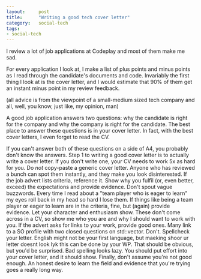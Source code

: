 ```yaml
---
layout:     post
title:      "Writing a good tech cover letter"
category:   social-tech
tags:
- social-tech
---
```


I review a lot of job applications at Codeplay and most of them make me sad.

For every application I look at, I make a list of plus points and minus points as I read through the candidate's documents and code. Invariably the first thing I look at is the cover letter, and I would estimate that 90% of them get an instant minus point in my review feedback.

(all advice is from the viewpoint of a small-medium sized tech company and all, well, you know, just like, my opinion, man)

A good job application answers two questions: why the candidate is right for the company and why the company is right for the candidate.
The best place to answer these questions is in your cover letter. In fact, with the best cover letters, I even forget to read the CV.

If you can't answer both of these questions on a side of A4, you probably don't know the answers.
Step 1 to writing a good cover letter is to actually write a cover letter. If you don't write one, your CV needs to work 5x as hard for you.
Do *not* copy-paste a generic cover letter. Anyone who has reviewed a bunch can spot them instantly, and they make you look disinterested.
If the job advert lists criteria, reference it. Show why you fulfil (or, even better, exceed) the expectations and provide evidence.
Don't spout vague buzzwords. Every time I read about a "team player who is eager to learn" my eyes roll back in my head so hard I lose them.
If things like being a team player or eager to learn are in the criteria, fine, but (again) provide evidence.
Let your character and enthusiasm show. These don't come across in a CV, so show me who you are and why I should want to work with you.
If the advert asks for links to your work, provide good ones. Many link to a SO profile with two closed questions on std::vector. Don't.
Spellcheck your letter. English might not be your first language, but maeking shoor ur letter doesnt look lyk this can be done by your WP.
That should be obvious, but you'd be surprised. Bad spelling looks lazy. You should put effort into your cover letter, and it should show.
Finally, don't assume you're not good enough. An honest desire to learn the field and evidence that you're trying goes a really long way.
